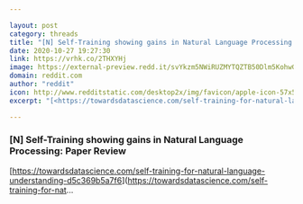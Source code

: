 ```yaml
---

layout: post
category: threads
title: "[N] Self-Training showing gains in Natural Language Processing: Paper Review"
date: 2020-10-27 19:27:30
link: https://vrhk.co/2THXYHj
image: https://external-preview.redd.it/svYkzm5NWiRUZMYTQZTB50Dlm5KohwGr5n-XG-CrASQ.jpg?width=1200&height=628.272251309&auto=webp&crop=1200:628.272251309,smart&s=a1a0f27e6cce5d52edd41a35427eead7793a620b
domain: reddit.com
author: "reddit"
icon: http://www.redditstatic.com/desktop2x/img/favicon/apple-icon-57x57.png
excerpt: "[<https://towardsdatascience.com/self-training-for-natural-language-understanding-d5c369b5a7f6>](<https://towardsdatascience.com/self-training-for-nat>..."

---
```


### [N] Self-Training showing gains in Natural Language Processing: Paper Review

[<https://towardsdatascience.com/self-training-for-natural-language-understanding-d5c369b5a7f6>](<https://towardsdatascience.com/self-training-for-nat>...